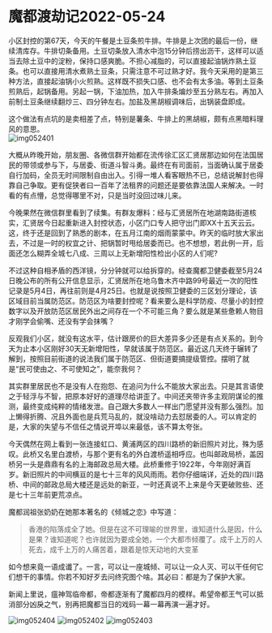 # 魔都渡劫记2022-05-24

小区封控的第67天，今天的午餐是土豆条煎牛排。牛排是上次团的最后一份，继续清库存。牛排切条备用。土豆切条放入清水中泡15分钟后捞出沥干，这样可以适当去除土豆中的淀粉，保持口感爽脆。不担心减脂的，可以直接起油锅炸熟土豆条。也可以直接用清水煮熟土豆条，只需注意不可过熟才好。我今天采用的是第三种方法，直接起油锅小火煎熟。这样既不损失口感、也不会有太多油。等到土豆条煎熟后，起锅备用。另起一锅，下油加热，加入牛排条煸炒至五分熟左右。再加入前制土豆条继续翻炒三、四分钟左右。加盐及黑胡椒调味后，出锅装盘即成。

这个做法有点坑的是卖相差了点，特别是薯条、牛排上的黑胡椒，颇有点黑暗料理风的意思。  
<img decoding="async" src="https://i0.wp.com/s2.loli.net/2022/05/24/PEbg7s8dAuXeNj6.jpg?w=640&#038;ssl=1" alt="img052401" data-recalc-dims="1" /> 

大概从昨晚开始，朋友圈、各微信群开始都在流传徐汇区汇贤居那边如何在法国居民的带领或参与下，与居委、街道斗智斗勇。最终在有司面前，当面确认属于居委自行加码，全员无时间限制自由出入。引得一堆人看客眼热不已，总结说解封也得靠自己争取。更有促狭者曰一百年了法租界的问题还是要依靠法国人来解决。一时看的有点懵，总觉得哪里不对，只是当时没回过味儿来。

今晚果然在微信群里看到了续集。有群友爆料：经与汇贤居所在地湖南路街道核实，汇贤居今日起重新进入封控状态，小区门口专人把守出门即XX十五天云云。这，终于还是回到了熟悉的剧本，在五月江南的烟雨蒙蒙中。昨天的临时放大家出去，不过是一时的权宜之计、把锅暂时甩给居委而已。也不想想，若此例一开，后面还怎么糊弄全城七八成、三周以上无新增阳性检出小区的人们呢?

不过这种自相矛盾的西洋镜，分分钟就可以给拆穿的。经查魔都卫健委截至5月24日晚公布的所有公开信息显示，汇贤居所在地乌鲁木齐中路99号最近一次的阳性记录是5月4日，再往前则是4月25日。也就是说按照卫健委的三区划分理论，该区域目前当属防范区。防范区为啥要封控呢？看来要么是科学防疫、尽量小的封控数字以及开放防范区居民外出之间存在一个不可能三角？要么就是某些惫赖人物目才刚学会偷嘴、还没有学会抹嘴？

反观我们小区，就没有这水平，估计跟房价的巨大差异多少还是有点关系的。到今天为止本小区刚好30天无新增阳性，早就该属于防范区。最近这几天终于辗转了解到，按照目前街道的说法我们属于防范区、但街道要搞提级管控。摆明了就是“民可使由之、不可使知之”，能奈我何？

其实群里居民也不是没有人在抱怨、在追问为什么不能放大家出去。只是其言语使之于轻浮与不智，把原本好好的道理尽给讲歪了。中间还夹带许多主观阴谋论的推测，最终变成纯粹的情绪发泄。自己跟大多数人一样出门愿望并没有那么强烈。加上懒得折腾、况且外面也是兵荒马乱的，就没啥动力去怼居委的人。可以肯定的是，大家的失望与不信任之情说开埠以来最低，该不算太夸张。

今天偶然在网上看到一张连接虹口、黄浦两区的四川路桥的新旧照片对比，殊为感叹。此桥又名里白渡桥，与那个更有名的外白渡桥遥相呼应。也叫邮政局桥，盖因桥另一头是鼎鼎有名的上海邮政总局大楼。此桥重修于1922年，今年刚好满百岁。新旧照片的中间横亘的是七十三年的风风雨雨。若你仔细端详，近处的四川路桥、中间的邮政总局大楼还是远处的新亚，一时还真说不上来是今天更破败些、还是七十三年前更荒凉点。

魔都润祖张奶奶在她那本著名的《倾城之恋》中写道：

> 香港的陷落成全了她。但是在这不可理喻的世界里，谁知道什么是因，什么是果？谁知道呢？也许就因为要成全她，一个大都市倾覆了。成千上万的人死去，成千上万的人痛苦着，跟着是惊天动地的大变革

如今想来竟一语成谶了。一言，可以让一座城倾、可以让一众人灭、可以干任何它们想干的事情。你若不知好歹去问终究图个啥。其必曰：都是为了保护大家。

新闻上里说，瘟神驾临帝都，帝都逐渐有了魔都四月的模样。希望帝都王气可以抵消部分凶戾之气，别再把魔都当日的戏码一幕一幕再演一遍才好。

<img decoding="async" src="https://i0.wp.com/s2.loli.net/2022/05/24/M3ZHoAcvy7aVFQb.jpg?w=640&#038;ssl=1" alt="img052404" data-recalc-dims="1" />  
<img decoding="async" src="https://i0.wp.com/s2.loli.net/2022/05/24/kGCsSzV2KPguUXe.jpg?w=640&#038;ssl=1" alt="img052402" data-recalc-dims="1" />  
<img decoding="async" src="https://i0.wp.com/s2.loli.net/2022/05/24/yITJm3tPMRlA4U2.jpg?w=640&#038;ssl=1" alt="img052403" data-recalc-dims="1" />
